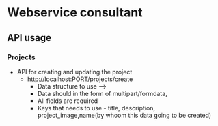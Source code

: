 # Webservice consultant

## API usage

### Projects

- API for creating and updating the project
  - http://localhost:PORT/projects/create
    - Data structure to use -->
    - Data should in the form of multipart/formdata,
    - All fields are required
    - Keys that needs to use - title, description, project_image,name(by whoom this data going to be created)
